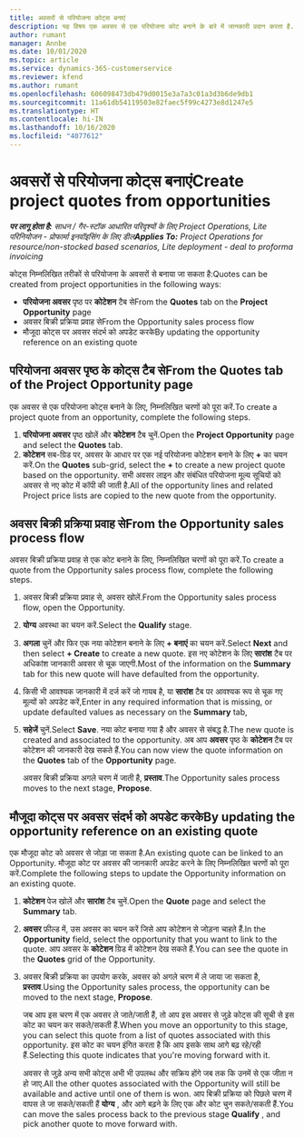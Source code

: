 ```yaml
---
title: अवसरों से परियोजना कोट्स बनाएं
description: यह विषय एक अवसर से एक परियोजना कोट बनाने के बारे में जानकारी प्रदान करता है.
author: rumant
manager: Annbe
ms.date: 10/01/2020
ms.topic: article
ms.service: dynamics-365-customerservice
ms.reviewer: kfend
ms.author: rumant
ms.openlocfilehash: 606098473db479d0015e3a7a3c01a3d3b6de9db1
ms.sourcegitcommit: 11a61db54119503e82faec5f99c4273e8d1247e5
ms.translationtype: HT
ms.contentlocale: hi-IN
ms.lasthandoff: 10/16/2020
ms.locfileid: "4077612"
---
```

# <a name="create-project-quotes-from-opportunities"></a><span data-ttu-id="b7e84-103">अवसरों से परियोजना कोट्स बनाएं</span><span class="sxs-lookup"><span data-stu-id="b7e84-103">Create project quotes from opportunities</span></span>

<span data-ttu-id="b7e84-104">_**पर लागू होता है:** साधन / गैर-स्टॉक आधारित परिदृश्यों के लिए Project Operations, Lite परिनियोजन - प्रोफार्मा इनवॉइसिंग के लिए डील_</span><span class="sxs-lookup"><span data-stu-id="b7e84-104">_**Applies To:** Project Operations for resource/non-stocked based scenarios, Lite deployment - deal to proforma invoicing_</span></span>

<span data-ttu-id="b7e84-105">कोट्स निम्नलिखित तरीकों से परियोजना के अवसरों से बनाया जा सकता है:</span><span class="sxs-lookup"><span data-stu-id="b7e84-105">Quotes can be created from project opportunities in the following ways:</span></span>

- <span data-ttu-id="b7e84-106">**परियोजना अवसर** पृष्ठ पर **कोटेशन** टैब से</span><span class="sxs-lookup"><span data-stu-id="b7e84-106">From the **Quotes** tab on the **Project Opportunity** page</span></span>
- <span data-ttu-id="b7e84-107">अवसर बिक्री प्रक्रिया प्रवाह से</span><span class="sxs-lookup"><span data-stu-id="b7e84-107">From the Opportunity sales process flow</span></span>
- <span data-ttu-id="b7e84-108">मौजूदा कोट्स पर अवसर संदर्भ को अपडेट करके</span><span class="sxs-lookup"><span data-stu-id="b7e84-108">By updating the opportunity reference on an existing quote</span></span>

## <a name="from-the-quotes-tab-of-the-project-opportunity-page"></a><span data-ttu-id="b7e84-109">परियोजना अवसर पृष्ठ के कोट्स टैब से</span><span class="sxs-lookup"><span data-stu-id="b7e84-109">From the Quotes tab of the Project Opportunity page</span></span>

<span data-ttu-id="b7e84-110">एक अवसर से एक परियोजना कोट्स बनाने के लिए, निम्नलिखित चरणों को पूरा करें.</span><span class="sxs-lookup"><span data-stu-id="b7e84-110">To create a project quote from an opportunity, complete the following steps.</span></span>

1. <span data-ttu-id="b7e84-111">**परियोजना अवसर** पृष्ठ खोलें और **कोटेशन** टैब चुनें.</span><span class="sxs-lookup"><span data-stu-id="b7e84-111">Open the **Project Opportunity** page and select the **Quotes** tab.</span></span> 
2. <span data-ttu-id="b7e84-112">**कोटेशन** सब-ग्रिड पर, अवसर के आधार पर एक नई परियोजना कोटेशन बनाने के लिए **+** का चयन करें.</span><span class="sxs-lookup"><span data-stu-id="b7e84-112">On the **Quotes** sub-grid, select the **+** to create a new project quote based on the opportunity.</span></span> <span data-ttu-id="b7e84-113">सभी अवसर लाइन और संबंधित परियोजना मूल्य सूचियों को अवसर से नए कोट में कॉपी की जाती है.</span><span class="sxs-lookup"><span data-stu-id="b7e84-113">All of the opportunity lines and related Project price lists are copied to the new quote from the opportunity.</span></span>

## <a name="from-the-opportunity-sales-process-flow"></a><span data-ttu-id="b7e84-114">अवसर बिक्री प्रक्रिया प्रवाह से</span><span class="sxs-lookup"><span data-stu-id="b7e84-114">From the Opportunity sales process flow</span></span>

<span data-ttu-id="b7e84-115">अवसर बिक्री प्रक्रिया प्रवाह से एक कोट बनाने के लिए, निम्नलिखित चरणों को पूरा करें.</span><span class="sxs-lookup"><span data-stu-id="b7e84-115">To create a quote from the Opportunity sales process flow, complete the following steps.</span></span>

1. <span data-ttu-id="b7e84-116">अवसर बिक्री प्रक्रिया प्रवाह से, अवसर खोलें.</span><span class="sxs-lookup"><span data-stu-id="b7e84-116">From the Opportunity sales process flow, open the Opportunity.</span></span>
2. <span data-ttu-id="b7e84-117">**योग्य** अवस्था का चयन करें.</span><span class="sxs-lookup"><span data-stu-id="b7e84-117">Select the **Qualify** stage.</span></span> 
3. <span data-ttu-id="b7e84-118">**अगला** चुनें और फिर एक नया कोटेशन बनाने के लिए **+ बनाएं** का चयन करें.</span><span class="sxs-lookup"><span data-stu-id="b7e84-118">Select **Next** and then select **+ Create** to create a new quote.</span></span> <span data-ttu-id="b7e84-119">इस नए कोटेशन के लिए **सारांश** टैब पर अधिकांश जानकारी अवसर से चूक जाएगी.</span><span class="sxs-lookup"><span data-stu-id="b7e84-119">Most of the information on the **Summary** tab for this new quote will have defaulted from the opportunity.</span></span> 
4. <span data-ttu-id="b7e84-120">किसी भी आवश्यक जानकारी में दर्ज करें जो गायब है, या **सारांश** टैब पर आवश्यक रूप से चूक गए मूल्यों को अपडेट करें,</span><span class="sxs-lookup"><span data-stu-id="b7e84-120">Enter in any required information that is missing, or update defaulted values as necessary on the **Summary** tab,</span></span>
5. <span data-ttu-id="b7e84-121">**सहेजें** चुनें.</span><span class="sxs-lookup"><span data-stu-id="b7e84-121">Select **Save**.</span></span> <span data-ttu-id="b7e84-122">नया कोट बनाया गया है और अवसर से संबद्ध है.</span><span class="sxs-lookup"><span data-stu-id="b7e84-122">The new quote is created and associated to the opportunity.</span></span> <span data-ttu-id="b7e84-123">अब आप **अवसर** पृष्ठ के **कोटेशन** टैब पर कोटेशन की जानकारी देख सकते हैं.</span><span class="sxs-lookup"><span data-stu-id="b7e84-123">You can now view the quote information on the **Quotes** tab of the **Opportunity** page.</span></span> 

   <span data-ttu-id="b7e84-124">अवसर बिक्री प्रक्रिया अगले चरण में जाती है, **प्रस्ताव**.</span><span class="sxs-lookup"><span data-stu-id="b7e84-124">The Opportunity sales process moves to the next stage, **Propose**.</span></span>


## <a name="by-updating-the-opportunity-reference-on-an-existing-quote"></a><span data-ttu-id="b7e84-125">मौजूदा कोट्स पर अवसर संदर्भ को अपडेट करके</span><span class="sxs-lookup"><span data-stu-id="b7e84-125">By updating the opportunity reference on an existing quote</span></span>

<span data-ttu-id="b7e84-126">एक मौजूदा कोट को अवसर से जोड़ा जा सकता है.</span><span class="sxs-lookup"><span data-stu-id="b7e84-126">An existing quote can be linked to an Opportunity.</span></span> <span data-ttu-id="b7e84-127">मौजूदा कोट पर अवसर की जानकारी अपडेट करने के लिए निम्नलिखित चरणों को पूरा करें.</span><span class="sxs-lookup"><span data-stu-id="b7e84-127">Complete the following steps to update the Opportunity information on an existing quote.</span></span>

1. <span data-ttu-id="b7e84-128">**कोटेशन** पेज खोलें और **सारांश** टैब चुनें.</span><span class="sxs-lookup"><span data-stu-id="b7e84-128">Open the **Quote** page and select the **Summary** tab.</span></span>
2. <span data-ttu-id="b7e84-129">**अवसर** फ़ील्ड में, उस अवसर का चयन करें जिसे आप कोटेशन से जोड़ना चाहते हैं.</span><span class="sxs-lookup"><span data-stu-id="b7e84-129">In the **Opportunity** field, select the opportunity that you want to link to the quote.</span></span> <span data-ttu-id="b7e84-130">आप अवसर के **कोटेशन** ग्रिड में कोटेशन देख सकते हैं.</span><span class="sxs-lookup"><span data-stu-id="b7e84-130">You can see the quote in the **Quotes** grid of the Opportunity.</span></span> 
3. <span data-ttu-id="b7e84-131">अवसर बिक्री प्रक्रिया का उपयोग करके, अवसर को अगले चरण में ले जाया जा सकता है, **प्रस्ताव**.</span><span class="sxs-lookup"><span data-stu-id="b7e84-131">Using the Opportunity sales process, the opportunity can be moved to the next stage, **Propose**.</span></span> 

   <span data-ttu-id="b7e84-132">जब आप इस चरण में एक अवसर ले जाते/जाती हैं, तो आप इस अवसर से जुड़े कोट्स की सूची से इस कोट का चयन कर सकते/सकती हैं.</span><span class="sxs-lookup"><span data-stu-id="b7e84-132">When you move an opportunity to this stage, you can select this quote from a list of quotes associated with this opportunity.</span></span> <span data-ttu-id="b7e84-133">इस कोट का चयन इंगित करता है कि आप इसके साथ आगे बढ़ रहे/रही हैं.</span><span class="sxs-lookup"><span data-stu-id="b7e84-133">Selecting this quote indicates that you're moving forward with it.</span></span>

   <span data-ttu-id="b7e84-134">अवसर से जुड़े अन्य सभी कोट्स अभी भी उपलब्ध और सक्रिय होंगे जब तक कि उनमें से एक जीता न हो जाए.</span><span class="sxs-lookup"><span data-stu-id="b7e84-134">All the other quotes associated with the Opportunity will still be available and active until one of them is won.</span></span> <span data-ttu-id="b7e84-135">आप बिक्री प्रक्रिया को पिछले चरण में वापस ले जा सकते/सकती हैं **योग्य** , और आगे बढ़ने के लिए एक और कोट चुन सकते/सकती हैं.</span><span class="sxs-lookup"><span data-stu-id="b7e84-135">You can move the sales process back to the previous stage **Qualify** , and pick another quote to move forward with.</span></span>
